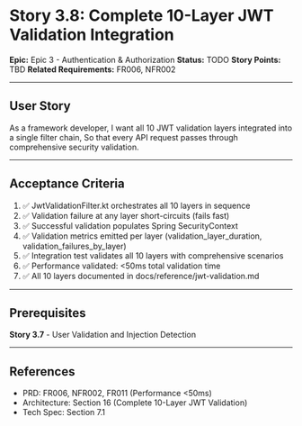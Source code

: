 # Story 3.8: Complete 10-Layer JWT Validation Integration

**Epic:** Epic 3 - Authentication & Authorization
**Status:** TODO
**Story Points:** TBD
**Related Requirements:** FR006, NFR002

---

## User Story

As a framework developer,
I want all 10 JWT validation layers integrated into a single filter chain,
So that every API request passes through comprehensive security validation.

---

## Acceptance Criteria

1. ✅ JwtValidationFilter.kt orchestrates all 10 layers in sequence
2. ✅ Validation failure at any layer short-circuits (fails fast)
3. ✅ Successful validation populates Spring SecurityContext
4. ✅ Validation metrics emitted per layer (validation_layer_duration, validation_failures_by_layer)
5. ✅ Integration test validates all 10 layers with comprehensive scenarios
6. ✅ Performance validated: <50ms total validation time
7. ✅ All 10 layers documented in docs/reference/jwt-validation.md

---

## Prerequisites

**Story 3.7** - User Validation and Injection Detection

---

## References

- PRD: FR006, NFR002, FR011 (Performance <50ms)
- Architecture: Section 16 (Complete 10-Layer JWT Validation)
- Tech Spec: Section 7.1
